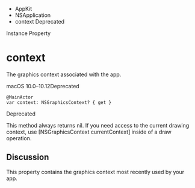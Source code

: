 

- AppKit
- NSApplication
-  context Deprecated

Instance Property

# context

The graphics context associated with the app.

macOS 10.0–10.12Deprecated

``` source
@MainActor
var context: NSGraphicsContext? { get }
```

Deprecated

This method always returns nil. If you need access to the current drawing context, use \[NSGraphicsContext currentContext\] inside of a draw operation.

## Discussion

This property contains the graphics context most recently used by your app.

